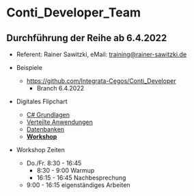 # Conti_Developer_Team

## Durchführung der Reihe ab 6.4.2022

* Referent: Rainer Sawitzki, eMail: training@rainer-sawitzki.de

* Beispiele
  * https://github.com/Integrata-Cegos/Conti_Developer
    *  Branch 6.4.2022
    
* Digitales Flipchart
  * [C# Grundlagen](https://docs.google.com/presentation/d/1poc2R5FUw8auH6l3fJuH-4JDB5i9XBdoY4PiCQrmAsI/edit?usp=sharing)
  * [Verteilte Anwendungen](https://docs.google.com/presentation/d/1TcEjyEeAZk95mVC2G4PMf3agRx43XpoqTcdScUjmDBM/edit?usp=sharing)
  * [Datenbanken](https://docs.google.com/presentation/d/1DxKOhjthwQvNxAD-cnpspJPYloFx4oz7Senosx_GHMY/edit?usp=sharing)
  * [__Workshop__](https://docs.google.com/presentation/d/1St1AfcJYZ7w21OYof2gMxUaQA02B_uxeEh4yYrwKLOo/edit?usp=sharing)
  
* Workshop Zeiten
  * Do./Fr. 8:30 - 16:45
    * 8:30 - 9:00 Warmup
    * 16:15 - 16:45 Nachbesprechung
  * 9:00 - 16:15 eigenständiges Arbeiten
  
